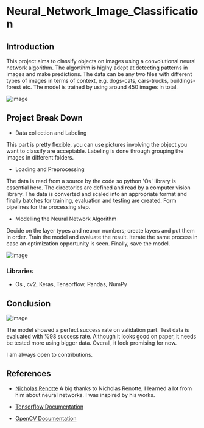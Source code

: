 # Neural_Network_Image_Classification
## Introduction 
This project aims to classify objects on images using a convolutional neural network algorithm. The algortihm is higlhy adept at detecting patterns in images and make predictions. The data can be any two files with different types of images in terms of context, e.g. dogs-cats, cars-trucks, buildings-forest etc. The model is trained by using around 450 images in total. 

![image](https://user-images.githubusercontent.com/105684729/187371682-9e37fa5c-7d3c-47ec-bf66-439bba428283.png)



## Project Break Down

- Data collection and Labeling

 This part is pretty flexible, you can use pictures involving the object you want to classify are acceptable. Labeling is done through grouping the images in different folders.

- Loading and Preprocessing 

The data is read from a source by the code so python 'Os' library is essential here. The directories are defined and read by a computer vision library.
The data is converted and scaled into an appropriate format and finally batches for training, evaluation and testing are created. Form pipelines for the processing step. 

- Modelling the Neural Network Algorithm 

Decide on the layer types and neuron numbers; create layers and put them in order. Train the model and evaluate the result. Iterate the same process in case an optimization opportunity is seen. Finally, save the model.

![image](https://user-images.githubusercontent.com/105684729/187367921-a323d01b-f424-43d7-b3a4-96f1ed06dbbe.png)
 
### Libraries

- Os , cv2, Keras, Tensorflow, Pandas, NumPy


## Conclusion 

![image](https://user-images.githubusercontent.com/105684729/187371578-004f8baa-cc01-48a3-81b2-5f1b5857620d.png)


The model showed a perfect success rate on validation part. Test data is evaluated with %98 success rate. Although it looks good on paper, it needs be tested more using  bigger data. Overall, it look promising for now. 

I am always open to contributions.

## References 
- [Nicholas Renotte](https://www.youtube.com/c/NicholasRenotte) 
A big thanks to Nicholas Renotte, I learned a lot from him about neural networks. I was inspired by his works.

- [Tensorflow Documentation](https://www.tensorflow.org/api_docs) 
- [OpenCV Documentation](https://docs.opencv.org/4.x/)




